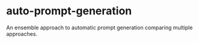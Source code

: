 # auto-prompt-generation
An ensemble approach to automatic prompt generation comparing multiple approaches.
